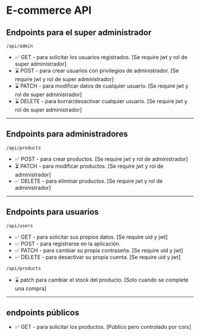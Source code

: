 # **E-commerce API**

## Endpoints para el super administrador

`/api/admin`

- ✅ GET - para solicitar los usuarios registrados. [Se require jwt y rol de super administrador]
- ⌛ POST - para crear usuarios con privilegios de administrador. [Se require jwt y rol de super administrador]
- ⌛ PATCH - para modificar datos de cualquier usuario. [Se require jwt y rol de super administrador]
- ⌛ DELETE - para borrar/desactivar cualquier usuario. [Se require jwt y rol de super administrador]

---

## Endpoints para administradores

`/api/products`

- ✅ POST - para crear productos. [Se require jwt y rol de administrador]
- ⏳ PATCH - para modificar productos. [Se require jwt y rol de administrador]
- ✅ DELETE - para eliminar productos. [Se require jwt y rol de administrador]

---

## Endpoints para usuarios

`/api/users`

- ✅ GET - para solicitar sus propios datos. [Se require uid y jwt]
- ✅ POST - para registrarse en la aplicación.
- ✅ PATCH - para cambiar su propia contraseña. [Se require uid y jwt]
- ✅ DELETE - para desactivar su propia cuenta. [Se require uid y jwt]

`/api/products`

- ⌛ patch para cambiar el stock del producto. [Solo cuando se complete una compra]

---

## endpoints públicos

- ✅ GET - para solicitar los productos. [Público pero controlado por cors]
